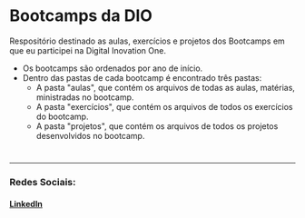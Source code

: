 # Bootcamps da DIO

Respositório destinado as aulas, exercícios e projetos dos Bootcamps em que eu participei na Digital Inovation One.

-  Os bootcamps são ordenados por ano de início.
-  Dentro das pastas de cada bootcamp é encontrado três pastas:
   -  A pasta "aulas", que contém os arquivos de todas as aulas, matérias, ministradas no bootcamp.
   -  A pasta "exercícios", que contém os arquivos de todos os exercícios do bootcamp.
   -  A pasta "projetos", que contém os arquivos de todos os projetos desenvolvidos no bootcamp.

#

---

### Redes Sociais:

#### [LinkedIn](https://www.linkedin.com/in/vinicius-ferreira-de-souza-973b66209/)
